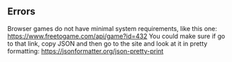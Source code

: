 

## Errors

Browser games do not have minimal system requirements, like this one: https://www.freetogame.com/api/game?id=432
You could make sure if go to that link, copy JSON and then go to the site and look at it in pretty formatting: https://jsonformatter.org/json-pretty-print